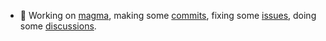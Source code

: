 - 🔭 Working on [magma](https://github.com/magma/magma), making some [commits](https://github.com/magma/magma/commits?author=ShubhamTatvamasi), fixing some [issues](https://github.com/magma/magma/issues/assigned/ShubhamTatvamasi), doing some [discussions](https://github.com/magma/magma/discussions?author=ShubhamTatvamasi).

<!--
**ShubhamTatvamasi/ShubhamTatvamasi** is a ✨ _special_ ✨ repository because its `README.md` (this file) appears on your GitHub profile.

Here are some ideas to get you started:

- 🔭 I’m currently working on ...
- 🌱 I’m currently learning ...
- 👯 I’m looking to collaborate on ...
- 🤔 I’m looking for help with ...
- 💬 Ask me about ...
- 📫 How to reach me: ...
- 😄 Pronouns: ...
- ⚡ Fun fact: ...
-->
